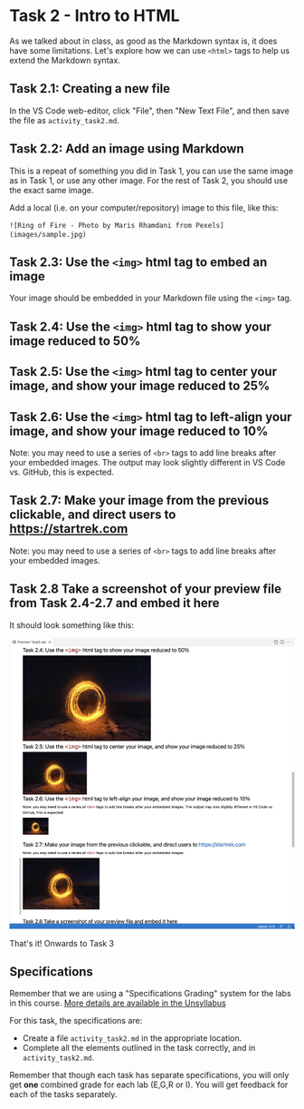 # Task 2 - Intro to HTML

As we talked about in class, as good as the Markdown syntax is, it does have some limitations.
Let's explore how we can use `<html>` tags to help us extend the Markdown syntax.

## Task 2.1: Creating a new file

In the VS Code web-editor, click "File", then "New Text File", and then save the file as `activity_task2.md`.

## Task 2.2: Add an image using Markdown

This is a repeat of something you did in Task 1, you can use the same image as in Task 1, or use any other image.
For the rest of Task 2, you should use the exact same image.

Add a local (i.e. on your computer/repository) image to this file, like this:
```
![Ring of Fire - Photo by Maris Rhamdani from Pexels](images/sample.jpg)
```

## Task 2.3: Use the `<img>` html tag to embed an image

Your image should be embedded in your Markdown file using the `<img>` tag.

## Task 2.4: Use the `<img>` html tag to show your image reduced to 50%

## Task 2.5: Use the `<img>` html tag to center your image, and show your image reduced to 25%

## Task 2.6: Use the `<img>` html tag to left-align your image, and show your image reduced to 10%

Note: you may need to use a series of `<br>` tags to add line breaks after your embedded images. The output may look slightly different in VS Code vs. GitHub, this is expected.

## Task 2.7: Make your image from the previous clickable, and direct users to https://startrek.com

Note: you may need to use a series of `<br>` tags to add line breaks after your embedded images.

## Task 2.8 Take a screenshot of your preview file from Task 2.4-2.7 and embed it here

It should look something like this:

![](images/task2_sample.png)

That's it! Onwards to Task 3

## Specifications

Remember that we are using a "Specifications Grading" system for the labs in this course.
[More details are available in the Unsyllabus](https://firas.moosvi.com/courses/cosc122/2022_WT1/about/unsyllabus.html#specifications-grading)

For this task, the specifications are:

- Create a file `activity_task2.md` in the appropriate location.
- Complete all the elements outlined in the task correctly, and in `activity_task2.md`.

Remember that though each task has separate specifications, you will only get **one** combined grade for each lab (E,G,R or I).
You will get feedback for each of the tasks separately.